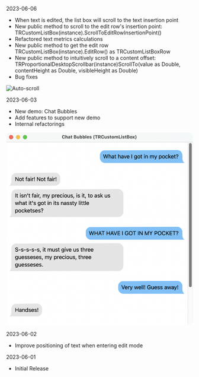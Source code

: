 2023-06-06

- When text is edited, the list box will scroll to the text insertion point
- New public method to scroll to the edit row's insertion point: TRCustomListBox(instance).ScrollToEditRowInsertionPoint()
- Refactored text metrics calculations
- New public method to get the edit row TRCustomListBox(instance).EditRow() as TRCustomListBoxRow 
- New public method to intuitively scroll to a content offset: TRProportionalDesktopScrollbar(instance)ScrollTo(value as Double, contentHeight as Double, visibleHeight as Double)
- Bug fixes

![Auto-scroll](assets/ezgif-1-c42b249f5c.gif)


2023-06-03

- New demo: Chat Bubbles
- Add features to support new demo
- Internal refactorings

![Chat Bubbles Demo](assets/Chat%20Bubbles.png)


2023-06-02

- Improve positioning of text when entering edit mode


2023-06-01

- Initial Release